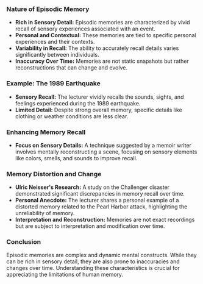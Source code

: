 
### Nature of Episodic Memory

- **Rich in Sensory Detail:** Episodic memories are characterized by vivid recall of sensory experiences associated with an event.
- **Personal and Contextual:** These memories are tied to specific personal experiences and their contexts.
- **Variability in Recall:** The ability to accurately recall details varies significantly between individuals.
- **Inaccuracy Over Time:** Memories are not static snapshots but rather reconstructions that can change and evolve.

### Example: The 1989 Earthquake

- **Sensory Recall:** The lecturer vividly recalls the sounds, sights, and feelings experienced during the 1989 earthquake.
- **Limited Detail:** Despite strong overall memory, specific details like clothing or weather conditions are less clear.

### Enhancing Memory Recall

- **Focus on Sensory Details:** A technique suggested by a memoir writer involves mentally reconstructing a scene, focusing on sensory elements like colors, smells, and sounds to improve recall.

### Memory Distortion and Change

- **Ulric Neisser's Research:** A study on the Challenger disaster demonstrated significant discrepancies in memory recall over time.
- **Personal Anecdote:** The lecturer shares a personal example of a distorted memory related to the Pearl Harbor attack, highlighting the unreliability of memory.
- **Interpretation and Reconstruction:** Memories are not exact recordings but are subject to interpretation and modification over time.

### Conclusion

Episodic memories are complex and dynamic mental constructs. While they can be rich in sensory detail, they are also prone to inaccuracies and changes over time. Understanding these characteristics is crucial for appreciating the limitations of human memory.


